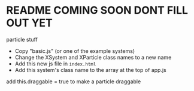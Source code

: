 
# README COMING SOON DONT FILL OUT YET
particle stuff


* Copy "basic.js" (or one of the example systems)
* Change the XSystem and XParticle class names to a new name
* Add this new js file in `index.html`
* Add this system's class name to the array at the top of app.js

add this.draggable = true to make a particle draggable